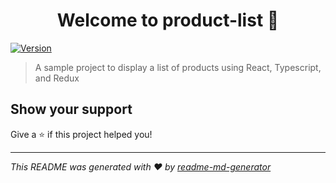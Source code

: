 <h1 align="center">Welcome to product-list 👋</h1>
<p>
  <a href="https://www.npmjs.com/package/product-list" target="_blank">
    <img alt="Version" src="https://img.shields.io/npm/v/product-list.svg">
  </a>
</p>

> A sample project to display a list of products using React, Typescript, and Redux

## Show your support

Give a ⭐️ if this project helped you!

***
_This README was generated with ❤️ by [readme-md-generator](https://github.com/kefranabg/readme-md-generator)_